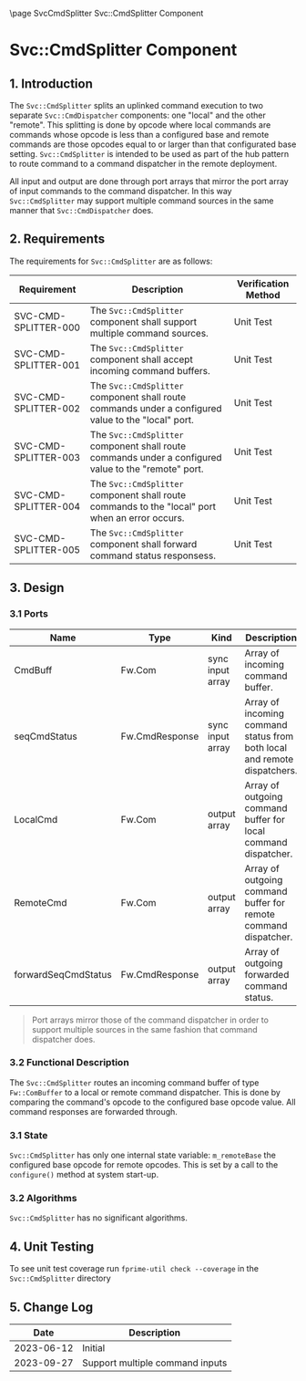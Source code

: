 \page SvcCmdSplitter Svc::CmdSplitter Component
# Svc::CmdSplitter Component

## 1. Introduction

The `Svc::CmdSplitter` splits an uplinked command execution to two separate `Svc::CmdDispatcher` components: one "local" and the other "remote". This splitting is done by opcode where local commands are commands whose opcode is less than a configured base and remote commands are those opcodes equal to or larger than that configurated base setting. `Svc::CmdSplitter` is intended to be used as part of the hub pattern to route command to a command dispatcher in the remote deployment.

All input and output are done through port arrays that mirror the port array of input commands to the command dispatcher. In this way `Svc::CmdSplitter` may support multiple command sources in the same manner that `Svc::CmdDispatcher` does.

## 2. Requirements

The requirements for `Svc::CmdSplitter` are as follows:

| Requirement          | Description                                                                                          | Verification Method |
|----------------------|------------------------------------------------------------------------------------------------------|---------------------|
| SVC-CMD-SPLITTER-000 | The `Svc::CmdSplitter` component shall support multiple command sources.                             | Unit Test           |
| SVC-CMD-SPLITTER-001 | The `Svc::CmdSplitter` component shall accept incoming command buffers.                              | Unit Test           |
| SVC-CMD-SPLITTER-002 | The `Svc::CmdSplitter` component shall route commands under a configured value to the "local" port.  | Unit Test           |
| SVC-CMD-SPLITTER-003 | The `Svc::CmdSplitter` component shall route commands under a configured value to the "remote" port. | Unit Test           |
| SVC-CMD-SPLITTER-004 | The `Svc::CmdSplitter` component shall route commands to the "local" port when an error occurs.      | Unit Test           |
| SVC-CMD-SPLITTER-005 | The `Svc::CmdSplitter` component shall forward command status responsess.                            | Unit Test           |

## 3. Design

### 3.1 Ports

| Name                | Type           | Kind             | Description                                                              |
|---------------------|----------------|------------------|--------------------------------------------------------------------------|
| CmdBuff             | Fw.Com         | sync input array | Array of incoming command buffer.                                        |
| seqCmdStatus        | Fw.CmdResponse | sync input array | Array of incoming command status from both local and remote dispatchers. |
| LocalCmd            | Fw.Com         | output array     | Array of outgoing command buffer for local command dispatcher.           |
| RemoteCmd           | Fw.Com         | output array     | Array of outgoing command buffer for remote command dispatcher.          |
| forwardSeqCmdStatus | Fw.CmdResponse | output array     | Array of outgoing forwarded command status.                              |

> Port arrays mirror those of the command dispatcher in order to support multiple sources in the same fashion that command dispatcher does.

### 3.2 Functional Description

The `Svc::CmdSplitter` routes an incoming command buffer of type `Fw::ComBuffer` to a local or remote command dispatcher.  This is done by comparing the command's opcode to the configured base opcode value. All command responses are forwarded through.

### 3.1 State

`Svc::CmdSplitter` has only one internal state variable: `m_remoteBase` the configured base opcode for remote opcodes. This is set by a call to the `configure()` method at system start-up.

### 3.2 Algorithms

`Svc::CmdSplitter` has no significant algorithms.

## 4. Unit Testing

To see unit test coverage run `fprime-util check --coverage` in the `Svc::CmdSplitter` directory

## 5. Change Log

| Date       | Description                     |
|------------|---------------------------------|
| 2023-06-12 | Initial                         |
| 2023-09-27 | Support multiple command inputs |
